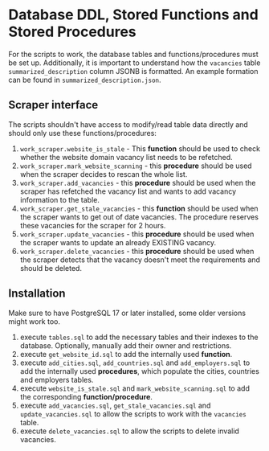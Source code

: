 # Database DDL, Stored Functions and Stored Procedures
For the scripts to work, the database tables and functions/procedures must be set up. Additionally, it is important to understand how the `vacancies` table `summarized_description` column JSONB is formatted. An example formation can be found in `summarized_description.json`.

## Scraper interface
The scripts shouldn't have access to modify/read table data directly and should only use these functions/procedures:
1. `work_scraper.website_is_stale` - This **function** should be used to check whether the website domain vacancy list needs to be refetched.
2. `work_scraper.mark_website_scanning` - this **procedure** should be used when the scraper decides to rescan the whole list.
3. `work_scraper.add_vacancies` - this **procedure** should be used when the scraper has refetched the vacancy list and wants to add vacancy information to the table.
4. `work_scraper.get_stale_vacancies` - this **function** should be used when the scraper wants to get out of date vacancies. The procedure reserves these vacancies for the scraper for 2 hours.
5. `work_scraper.update_vacancies` - this **procedure** should be used when the scraper wants to update an already EXISTING vacancy.
6. `work_scraper.delete_vacancies` - this **procedure** should be used when the scraper detects that the vacancy doesn't meet the requirements and should be deleted.

## Installation
Make sure to have PostgreSQL 17 or later installed, some older versions might work too.
1. execute `tables.sql` to add the necessary tables and their indexes to the database. Optionally, manually add their owner and restrictions.
2. execute `get_website_id.sql` to add the internally used **function**.
3. execute `add_cities.sql`, `add_countries.sql` and `add_employers.sql` to add the internally used **procedures**, which populate the cities, countries and employers tables.
4. execute `website_is_stale.sql` and `mark_website_scanning.sql` to add the corresponding **function/procedure**.
5. execute `add_vacancies.sql`, `get_stale_vacancies.sql` and `update_vacancies.sql` to allow the scripts to work with the `vacancies` table.
6. execute `delete_vacancies.sql` to allow the scripts to delete invalid vacancies.